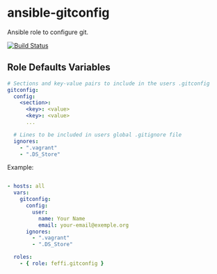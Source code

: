 # ansible-gitconfig

Ansible role to configure git.

[![Build Status](https://travis-ci.org/feffi/ansible-gitconfig.svg?branch=master)](https://travis-ci.org/feffi/ansible-gitconfig)

## Role Defaults Variables

```yaml
# Sections and key-value pairs to include in the users .gitconfig
gitconfig:
  config:
    <section>:
      <key>: <value>
      <key>: <value>
      ...

  # Lines to be included in users global .gitignore file
  ignores:
    - ".vagrant"
    - ".DS_Store"
```

Example:

```yaml

- hosts: all
  vars:
    gitconfig:
      config:
        user:
          name: Your Name
          email: your-email@exemple.org
      ignores:
        - ".vagrant"
        - ".DS_Store"

  roles:
    - { role: feffi.gitconfig }
```
